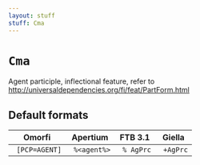 ```yaml
---
layout: stuff
stuff: Cma
---
```

# ` Cma `

Agent participle, inflectional feature, refer to http://universaldependencies.org/fi/feat/PartForm.html

## Default formats
| Omorfi | Apertium | FTB 3.1 | Giella |
|:------:|:--------:|:-------:|:------:|
| ` [PCP=AGENT]` | ` %<agent%>` | ` % AgPrc` | ` +AgPrc`  |
